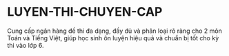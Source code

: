 # LUYEN-THI-CHUYEN-CAP
Cung cấp ngân hàng đề thi đa dạng, đầy đủ và phân loại rõ ràng cho 2 môn Toán và Tiếng Việt, giúp học sinh ôn luyện hiệu quả và chuẩn bị tốt cho kỳ thi vào lớp 6.
